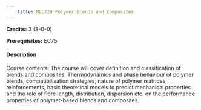 ```yaml
---
    title: MLL729 Polymer Blends and Composites
---
```

**Credits:** 3 (3-0-0)



**Prerequisites:** EC75

#### Description 
Course contents: The course will cover definition and classification of blends and composites. Thermodynamics and phase behaviour of polymer blends, compatibilization strategies, nature of polymer matrices, reinforcements, basic theoretical models to predict mechanical properties and the role of fibre length, distribution, dispersion etc. on the performance properties of polymer-based blends and composites.